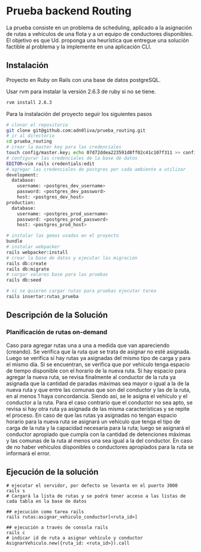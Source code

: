 # Prueba backend Routing

La prueba consiste en un problema de scheduling, aplicado a la asignación de rutas a
vehículos de una flota y a un equipo de conductores disponibles. El objetivo es que Ud.
proponga una heurística que entregue una solución factible al problema y la implemente en una
aplicación CLI.

## Instalación
Proyecto en Ruby on Rails con una base de datos postgreSQL.

Usar rvm para instalar la versión 2.6.3 de ruby si no se tiene.
```bash
rvm install 2.6.3
```
Para la instalación del proyecto seguir los siguientes pasos

```bash
# clonar el repositorio
git clone git@github.com:adn0liva/prueba_routing.git
# ir al directorio
cd prueba_routing
# crear la master key para las credenciales
touch config/master.key; echo 07d72ddea223591d8ff02c41c107f311 >> config/master.key
# configurar las credenciales de la base de datos
EDITOR=vim rails credentials:edit
# agregar las credenciales de postgres por cada ambiente a utilizar
development:
  database:
    username: <postgres_dev_username>
    password: <postgres_dev_password>
    host: <postgres_dev_host>
production:
  database:
    username: <postgres_prod_username>
    password: <postgres_prod_password>
    host: <postgres_prod_host>

# instalar las gemas usadas en el proyecto
bundle
# instalar webpacker
rails webpacker:install
# crear la base de datos y ejecutar las migración
rails db:create
rails db:migrate
# cargar valores base para las pruebas
rails db:seed

# si se quieren cargar rutas para pruebas ejecutar tarea
rails insertar:rutas_prueba

```

## Descripción de la Solución

### Planificación de rutas on-demand
Caso para agregar rutas una a una a medida que van apareciendo (creando).
Se verifica que la ruta que se trata de asignar no esté asignada. 
Luego se verifica si hay rutas ya asignadas del mismo tipo de carga y para el mismo día.
Si se encuentran, se verifica que por vehículo tenga espacio de tiempo disponible con el horario de la nueva ruta. Si hay espacio para agregar la nueva ruta, se revisa finalmente al conductor de la ruta ya asignada que la cantidad de paradas máximas sea mayor o igual a la de la nueva ruta y que entre las comunas que son del conductor y las de la ruta, en al menos 1 haya concordancia. Siendo así, se le asigna el vehículo y el conductor a la ruta. Para el caso contrario que el conductor no sea apto, se revisa si hay otra ruta ya asignada de las misma características y se repite el proceso.
En caso de que las rutas ya asignadas no tengan espacio horario para la nueva ruta se asignará un vehículo que tenga el tipo de carga de la ruta y la capacidad necesaria para la ruta; luego se asignará el conductor apropiado que cumpla con la cantidad de detenciones máximas y las comunas de la ruta al menos una sea igual a la del conductor.
En caso de no haber vehículos disponibles o conductores apropiados para la ruta se informará el error.


## Ejecución de la solución

```rails
# ejecutar el servidor, por defecto se levanta en el puerto 3000
rails s 
# Cargará la lista de rutas y se podrá tener acceso a las listas de cada tabla en la base de datos

## ejecución como tarea rails
rails rutas:asignar_vehiculo_conductor[<ruta_id>]

## ejecución a través de consola rails
rails c
# indicar id de ruta a asignar vehículo y conductor
AsignarVehiculo.new({ruta_id: <ruta_id>}).call
```